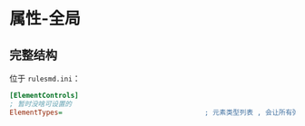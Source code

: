 # 属性-全局

## 完整结构

位于 `rulesmd.ini`：

```ini
[ElementControls]
; 暂时没啥可设置的
ElementTypes=                                   ; 元素类型列表 , 会让所有弹头攻击时都会携带这些【元素类型】 , 默认值是 空
```